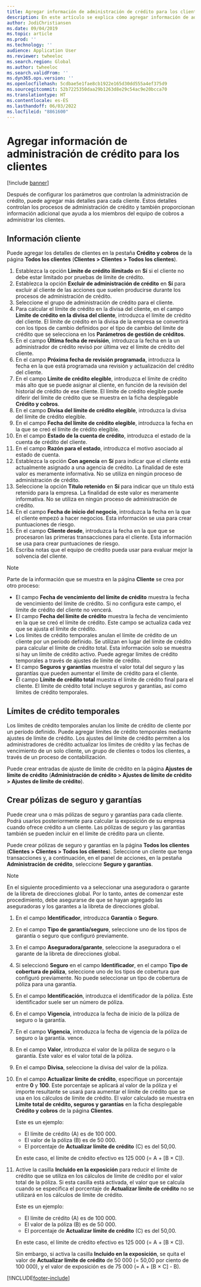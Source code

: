 ```yaml
---
title: Agregar información de administración de crédito para los clientes
description: En este artículo se explica cómo agregar información de administración de crédito para un cliente.
author: JodiChristiansen
ms.date: 09/04/2019
ms.topic: article
ms.prod: ''
ms.technology: ''
audience: Application User
ms.reviewer: twheeloc
ms.search.region: Global
ms.author: twheeloc
ms.search.validFrom: ''
ms.dyn365.ops.version: ''
ms.openlocfilehash: 5cdbae5e1fae8cb1922e165d30dd555a4ef375d9
ms.sourcegitcommit: 52b7225350daa29b1263d8e29c54ac9e20bcca70
ms.translationtype: HT
ms.contentlocale: es-ES
ms.lasthandoff: 06/03/2022
ms.locfileid: "8861600"
---
```

# <a name="add-credit-management-information-for-customers"></a>Agregar información de administración de crédito para los clientes

[!include [banner](../includes/banner.md)]

Después de configurar los parámetros que controlan la administración de crédito, puede agregar más detalles para cada cliente. Estos detalles controlan los procesos de administración de crédito y también proporcionan información adicional que ayuda a los miembros del equipo de cobros a administrar los clientes.

## <a name="customer-information"></a>Información cliente

Puede agregar los detalles de clientes en la pestaña **Crédito y cobros** de la página **Todos los clientes** (**Clientes \> Clientes \> Todos los clientes**).

1. Establezca la opción **Límite de crédito ilimitado** en **Sí** si el cliente no debe estar limitado por pruebas de límite de crédito.
2. Establezca la opción **Excluir de administración de crédito** en **Sí** para excluir al cliente de las acciones que suelen producirse durante los procesos de administración de crédito.
3. Seleccione el grupo de administración de crédito para el cliente.
4. Para calcular el límite de crédito en la divisa del cliente, en el campo **Límite de crédito en la divisa del cliente**, introduzca el límite de crédito del cliente. El límite de crédito en la divisa de la empresa se convertirá con los tipos de cambio definidos por el tipo de cambio del límite de crédito que se selecciona en los **Parámetros de gestión de créditos**.
5. En el campo **Última fecha de revisión**, introduzca la fecha en la un administrador de crédito revisó por última vez el límite de crédito del cliente.
6. En el campo **Próxima fecha de revisión programada**, introduzca la fecha en la que está programada una revisión y actualización del crédito del cliente.
7. En el campo **Límite de crédito elegible**, introduzca el límite de crédito más alto que se puede asignar al cliente, en función de la revisión del historial de crédito de ese cliente. El límite de crédito elegible puede diferir del límite de crédito que se muestra en la ficha desplegable **Crédito y cobros**.
8. En el campo **Divisa del límite de crédito elegible**, introduzca la divisa del límite de crédito elegible.
9. En el campo **Fecha del límite de crédito elegible**, introduzca la fecha en la que se creó el límite de crédito elegible.
10. En el campo **Estado de la cuenta de crédito**, introduzca el estado de la cuenta de crédito del cliente.
11. En el campo **Razón para el estado**, introduzca el motivo asociado al estado de cuenta.
12. Establezca la opción **Con agencia** en **Sí** para indicar que el cliente está actualmente asignado a una agencia de crédito. La finalidad de este valor es meramente informativa. No se utiliza en ningún proceso de administración de crédito.
13. Seleccione la opción **Título retenido** en **Sí** para indicar que un título está retenido para la empresa. La finalidad de este valor es meramente informativa. No se utiliza en ningún proceso de administración de crédito.
14. En el campo **Fecha de inicio del negocio**, introduzca la fecha en la que el cliente empezó a hacer negocios. Esta información se usa para crear puntuaciones de riesgo.
15. En el campo **Cliente desde**, introduzca la fecha en la que que se procesaron las primeras transacciones para el cliente. Esta información se usa para crear puntuaciones de riesgo.
16. Escriba notas que el equipo de crédito pueda usar para evaluar mejor la solvencia del cliente.

> [!Note] 
> Parte de la información que se muestra en la página **Cliente** se crea por otro proceso:

- El campo **Fecha de vencimiento del límite de crédito** muestra la fecha de vencimiento del límite de crédito. Si no configura este campo, el límite de crédito del cliente no vencerá.
- El campo **Fecha del límite de crédito** muestra la fecha de vencimiento en la que se creó el límite de crédito. Este campo se actualiza cada vez que se ajusta el límite de crédito.
- Los límites de crédito temporales anulan el límite de crédito de un cliente por un período definido. Se utilizan en lugar del límite de crédito para calcular el límite de crédito total. Esta información solo se muestra si hay un límite de crédito activo. Puede agregar límites de crédito temporales a través de ajustes de límite de crédito.
- El campo **Seguros y garantías** muestra el valor total del seguro y las garantías que pueden aumentar el límite de crédito para el cliente.
- El campo **Límite de crédito total** muestra el límite de crédito final para el cliente. El límite de crédito total incluye seguros y garantías, así como límites de crédito temporales.

## <a name="temporary-credit-limits"></a>Límites de crédito temporales

Los límites de crédito temporales anulan los límite de crédito de cliente por un período definido. Puede agregar límites de crédito temporales mediante ajustes de límite de crédito. Los ajustes del límite de crédito permiten a los administradores de crédito actualizar los límites de crédito y las fechas de vencimiento de un solo cliente, un grupo de clientes o todos los clientes, a través de un proceso de contabilización.

Puede crear entradas de ajuste de límite de crédito en la página **Ajustes de límite de crédito** (**Administración de crédito \> Ajustes de límite de crédito \> Ajustes de límite de crédito**).

## <a name="create-insurance-policies-and-guarantees"></a>Crear pólizas de seguro y garantías

Puede crear una o más pólizas de seguro y garantías para cada cliente. Podrá usarlos posteriormente para calcular la exposición de su empresa cuando ofrece crédito a un cliente. Las pólizas de seguro y las garantías también se pueden incluir en el límite de crédito para un cliente.

Puede crear pólizas de seguro y garantías en la página **Todos los clientes** (**Clientes \> Clientes \> Todos los clientes**). Seleccione un cliente que tenga transacciones y, a continuación, en el panel de acciones, en la pestaña **Administración de crédito**, seleccione **Seguro y garantías**.

> [!NOTE]
> En el siguiente procedimiento va a seleccionar una aseguradora o garante de la libreta de direcciones global. Por lo tanto, antes de comenzar este procedimiento, debe asegurarse de que se hayan agregado las aseguradoras y los garantes a la libreta de direcciones global.

1. En el campo **Identificador**, introduzca **Garantía** o **Seguro**.
2. En el campo **Tipo de garantía/seguro**, seleccione uno de los tipos de garantía o seguro que configuró previamente.
3. En el campo **Aseguradora/garante**, seleccione la aseguradora o el garante de la libreta de direcciones global. 
4. Si seleccionó **Seguro** en el campo **Identificador**, en el campo **Tipo de cobertura de póliza**, seleccione uno de los tipos de cobertura que configuró previamente. No puede seleccionar un tipo de cobertura de póliza para una garantía.
5. En el campo **Identificación**, introduzca el identificador de la póliza. Este identificador suele ser un número de póliza.
6. En el campo **Vigencia**, introduzca la fecha de inicio de la póliza de seguro o la garantía.
7. En el campo **Vigencia**, introduzca la fecha de vigencia de la póliza de seguro o la garantía. vence.
8. En el campo **Valor**, introduzca el valor de la póliza de seguro o la garantía. Este valor es el valor total de la póliza.
9. En el campo **Divisa**, seleccione la divisa del valor de la póliza. 
10. En el campo **Actualizar límite de crédito**, especifique un porcentaje entre **0** y **100**. Este porcentaje se aplicará al valor de la póliza y el importe resultante se usará para aumentar el límite de crédito que se usa en los cálculos de límite de crédito. El valor calculado se muestra en **Límite total de crédito, seguros y garantías** en la ficha desplegable **Crédito y cobros** de la página **Clientes**.

    Este es un ejemplo:

    - El límite de crédito (A) es de 100 000.
    - El valor de la póliza (B) es de 50 000.
    - El porcentaje de **Actualizar límite de crédito** (C) es del 50,00.
    
    En este caso, el límite de crédito efectivo es 125 000 (= A + \[B × C\]).

11. Active la casilla **Incluido en la exposición** para reducir el límite de crédito que se utiliza en los cálculos de límite de crédito por el valor total de la póliza. Si esta casilla está activada, el valor que se calcula cuando se especifica el porcentaje de **Actualizar límite de crédito** no se utilizará en los cálculos de límite de crédito.

    Este es un ejemplo:

    - El límite de crédito (A) es de 100 000.
    - El valor de la póliza (B) es de 50 000.
    - El porcentaje de **Actualizar límite de crédito** (C) es del 50,00.

    En este caso, el límite de crédito efectivo es 125 000 (= A + \[B × C\]).
    
    Sin embargo, si activa la casilla **Incluido en la exposición**, se quita el valor de **Actualizar límite de crédito** de 50 000 (= 50,00 por ciento de 100 000), y el valor de exposición es de 75 000 (= A + \[B × C\] - B).


[!INCLUDE[footer-include](../../includes/footer-banner.md)]
